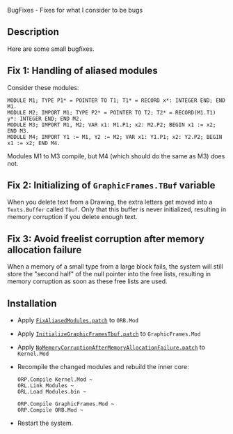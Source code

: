 BugFixes - Fixes for what I consider to be bugs

Description
-----------

Here are some small bugfixes.


Fix 1: Handling of aliased modules
----------------------------------


Consider these modules:

    MODULE M1; TYPE P1* = POINTER TO T1; T1* = RECORD x*: INTEGER END; END M1.
    MODULE M2; IMPORT M1; TYPE P2* = POINTER TO T2; T2* = RECORD(M1.T1) y*: INTEGER END; END M2.
    MODULE M3; IMPORT M1, M2; VAR x1: M1.P1; x2: M2.P2; BEGIN x1 := x2; END M3.
    MODULE M4; IMPORT Y1 := M1, Y2 := M2; VAR x1: Y1.P1; x2: Y2.P2; BEGIN x1 := x2; END M4.

Modules M1 to M3 compile, but M4 (which should do the same as M3) does not.


Fix 2: Initializing of `GraphicFrames.TBuf` variable
----------------------------------------------------


When you delete text from a Drawing, the extra letters get moved into a `Texts.Buffer` called `Tbuf`.
Only that this buffer is never initialized, resulting in memory corruption if you delete enough text.


Fix 3: Avoid freelist corruption after memory allocation failure
----------------------------------------------------------------


When a memory of a small type from a large block fails, the system will still store
the "second half" of the null pointer into the free lists, resulting in memory corruption
as soon as these free lists are used.

Installation
------------

- Apply [`FixAliasedModules.patch`](FixAliasedModules.patch) to `ORB.Mod`

- Apply [`InitializeGraphicFramesTbuf.patch`](InitializeGraphicFramesTbuf.patch) to `GraphicFrames.Mod`

- Apply [`NoMemoryCorruptionAfterMemoryAllocationFailure.patch`](NoMemoryCorruptionAfterMemoryAllocationFailure.patch) to `Kernel.Mod`

- Recompile the changed modules and rebuild the inner core:

      ORP.Compile Kernel.Mod ~
      ORL.Link Modules ~
      ORL.Load Modules.bin ~

      ORP.Compile GraphicFrames.Mod ~
      ORP.Compile ORB.Mod ~

- Restart the system.
